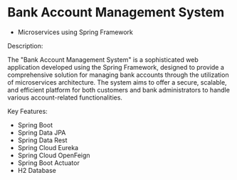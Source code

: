 # Bank Account Management System
- Microservices using Spring Framework

Description:

The "Bank Account Management System" is a sophisticated web application developed using the Spring Framework, designed to provide a comprehensive solution for managing bank accounts through the utilization of microservices architecture. The system aims to offer a secure, scalable, and efficient platform for both customers and bank administrators to handle various account-related functionalities.

Key Features:
- Spring Boot
- Spring Data JPA
- Spring Data Rest
- Spring Cloud Eureka
- Spring Cloud OpenFeign
- Spring Boot Actuator
- H2 Database
